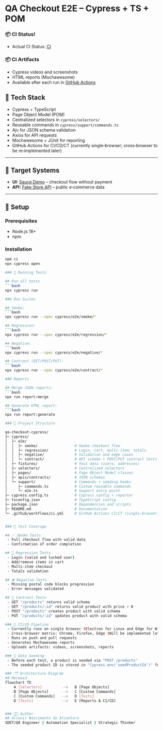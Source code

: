 # QA Checkout E2E – Cypress + TS + POM

### 📦 CI Status!

- Actual CI Status: [CI](https://github.com/alceniralcantara/bootstrap-qa-checkout-cypress/actions/workflows/ci.yml/badge.svg)

### 📦 CI Artifacts

- Cypress videos and screenshots
- HTML reports (Mochawesome)
- Available after each run in [GitHub Actions](https://github.com/alceniralcantara/bootstrap-qa-checkout-cypress/actions)

## 🧰 Tech Stack

- Cypress + TypeScript
- Page Object Model (POM)
- Centralized selectors in `cypress/selectors/`
- Reusable commands in `cypress/support/commands.ts`
- Ajv for JSON schema validation
- Axios for API requests
- Mochawesome + JUnit for reporting
- GitHub Actions for CI/CD/CT (currently single‑browser; cross‑browser to be re‑implemented later)

---

## 🎯 Target Systems

- **UI:** [Sauce Demo](https://www.saucedemo.com) – checkout flow without payment
- **API:** [Fake Store API](https://fakestoreapi.com) – public e‑commerce data

---

## 🚀 Setup

### Prerequisites

- Node.js 18+
- npm

### Installation

````bash
npm ci
npx cypress open

### 🧪 Running Tests

## Run all tests
```bash
npx cypress run

### Run Suites

## Smoke:
```bash
npx cypress run --spec cypress/e2e/smoke/*

## Regression:
```bash
npx cypress run --spec cypress/e2e/regression/*

## Negative:
```bash
npx cypress run --spec cypress/e2e/negative/*

## Contract (GET/POST/PUT):
```bash
npx cypress run --spec cypress/e2e/contract/*

### Reports

## Merge JSON reports:
```bash
npx run report:merge

## Generate HTML report:
```bash
npx run report:generate

### 📁 Project Structure

qa-checkout-cypress/
├─ cypress/
│  ├─ e2e/
│  │  ├─ smoke/             	# Smoke checkout flow
│  │  ├─ regression/       	 	# Login, cart, multi-item, totals
│  │  ├─ negative/          	# Validation and edge cases
│  │  └─ contract/          	# API schema + POST/PUT contract tests
│  ├─ fixtures/             	# Test data (users, addresses)
│  ├─ selectors/            	# Centralized selectors
│  ├─ pages/                	# Page Object Model classes
│  ├─ apis/contracts/       	# JSON schemas
│  └─ support/              	# Commands + seeding hooks
│     ├─ commands.ts        	# Custom reusable commands
│     └─ e2e.ts             	# Support entry point
├─ cypress.config.ts        	# Cypress config + reporter
├─ tsconfig.json            	# TypeScript config
├─ package.json             	# Dependencies and scripts
├─ README.md                	# Documentation
└─ .github/workflows/ci.yml 	# GitHub Actions CI/CT (single-browser, Linux and Windows instances)


### 🧪 Test Coverage

## ✅ Smoke Tests
 - Full checkout flow with valid data
 - Confirmation of order completion

## 🔁 Regression Tests
 - Login (valid and locked user)
 - Add/remove items in cart
 - Multi-item checkout
 - Totals validation

## ❌ Negative Tests
 - Missing postal code blocks progression
 - Error messages validated

## 📄 Contract Tests
 - GET "/products" returns valid schema
 - GET "/products/:id" returns valid product with price > 0
 - POST "/products" creates product with valid schema
 - PUT "/products/:id" updates product with valid schema

### 🧼 CI/CD Pipeline
 - Currently runs on single browser (Electron for Linux and Edge for Windows instances)
 - Cross-browser matrix: Chrome, Firefox, Edge (Will be implemented later)
 - Runs on push and pull requests
 - Generates Mochawesome reports
 - Uploads artifacts: videos, screenshots, reports

### 🌱 Data Seeding
 - Before each test, a product is seeded via "POST /products"
 - The seeded product ID is stored in "Cypress.env('seedProductId')" for use in tests

### 🗂️ Architecture Diagram
## Mermaid
flowchart TD
    A [Selectors]         -->   B [Page Objects]
    B [Page Objects]      -->   C [Custom Commands]
    C [Custom Commands]   -->   D [Tests]
    D [Tests]             -->   E [Reports & CI/CD]


### 👨‍💻 Author
## Alcenir Nascimento de Alcantara
SDET/QA Engineer | Automation Specialist | Strategic Thinker
````
